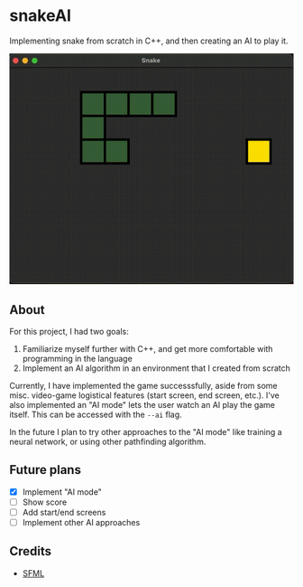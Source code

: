 # snakeAI
Implementing snake from scratch in C++, and then creating an AI to play it.

![Screenshot of the game](/photos/snake.gif)
## About
For this project, I had two goals:

1. Familiarize myself further with C++, and get more comfortable with programming in the language
2. Implement an AI algorithm in an environment that I created from scratch

Currently, I have implemented the game successsfully, aside from some misc. video-game logistical features (start screen, end screen, etc.). I've also implemented an "AI mode" lets the user watch an AI play the game itself. This can be accessed with the `--ai` flag.

In the future I plan to try other approaches to the "AI mode" like training a neural network, or using other pathfinding algorithm.

## Future plans
- [x] Implement "AI mode"
- [ ] Show score
- [ ] Add start/end screens
- [ ] Implement other AI approaches

## Credits
* [SFML](https://www.sfml-dev.org/index.php)
